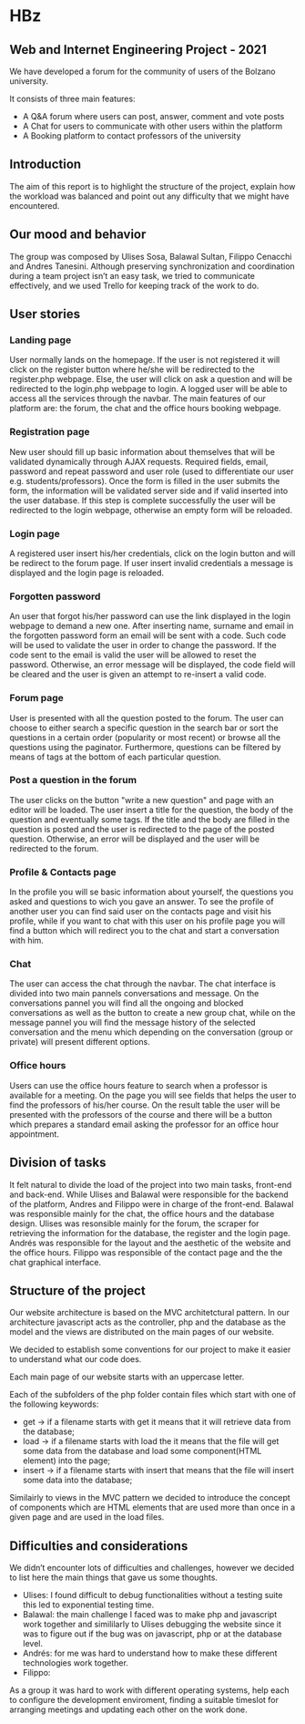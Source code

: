 # HBz

## Web and Internet Engineering Project - 2021

We have developed a forum for the community of users of the Bolzano university.

It consists of three main features: 
* A Q&A forum where users can post, answer, comment and vote posts
* A Chat for users to communicate with other users within the platform 
* A Booking platform to contact professors of the university


## Introduction
The aim of this report is to highlight the structure of the project, explain how the workload was balanced and point out any difficulty that we might have encountered.

## Our mood and behavior
The group was composed by Ulises Sosa, Balawal Sultan, Filippo Cenacchi and Andres Tanesini. Although preserving synchronization and coordination during a team project isn’t an easy task, we tried to communicate effectively, and we used Trello for keeping track of the work to do. 

## User stories

### Landing page
User normally lands on the homepage. If the user is not registered it will click on the register button where he/she will be redirected to the register.php webpage. Else, the user will click on ask a question and will be redirected to the login.php webpage to login. A logged user will be able to access all the services through the navbar. The main features of our platform are: the forum, the chat and the office hours booking webpage.

### Registration page
New user should fill up basic information about themselves that will be validated dynamically through AJAX requests. Required fields, email, password and repeat password and user role (used to differentiate our user e.g. students/professors). Once the form is filled in the user submits the form, the information will be validated server side and if valid inserted into the user database. If this step is complete successfully the user will be redirected to the login webpage, otherwise an empty form will be reloaded.

### Login page
A registered user insert his/her credentials, click on the login button and will be redirect to the forum page. If user insert invalid credentials a message is displayed and the login page is reloaded.

### Forgotten password
An user that forgot his/her password can use the link displayed in the login webpage to demand a new one. After inserting name, surname and email in the forgotten password form an email will be sent with a code. Such code will be used to validate the user in order to change the password. If the code sent to the email is valid the user will be allowed to reset the password. Otherwise, an error message will be displayed, the code field will be cleared and the user is given an attempt to re-insert a valid code.

### Forum page
User is presented with all the question posted to the forum. The user can choose to either search a specific question in the search bar or sort the questions in a certain order (popularity or most recent) or browse all the questions using the paginator. Furthermore, questions can be filtered by means of tags at the bottom of each particular question.

### Post a question in the forum
The user clicks on the button "write a new question" and page with an editor will be loaded. The user insert a title for the question, the body of the question and eventually some tags. If the title and the body are filled in the question is posted and the user is redirected to the page of the posted question. Otherwise, an error will be displayed and the user will be redirected to the forum.

### Profile & Contacts page
In the profile you will se basic information about yourself, the questions you asked and questions to wich you gave an answer. To see the profile of another user you can find said user on the contacts page and visit his profile, while if you want to chat with this user on his profile page you will find a button which will redirect you to the chat and start a conversation with him.

### Chat
The user can access the chat through the navbar.
The chat interface is divided into two main pannels conversations and message.
On the conversations pannel you will find all the ongoing and blocked conversations as well as the button to create a new group chat, while on the message pannel you will find the message history of the selected conversation and the menu which depending on the conversation (group or private) will present different options.

### Office hours
Users can use the office hours feature to search when a professor is available for a meeting. On the page you will see fields that helps the user to find the professors of his/her course. On the result table the user will be presented with the professors of the course and there will be a button which prepares a standard email asking the professor for an office hour appointment.


## Division of tasks
It felt natural to divide the load of the project into two main tasks, front-end and back-end. While Ulises and Balawal were responsible for the backend of the platform, Andres and Filippo were in charge of the front-end.
Balawal was responsible mainly for the chat, the office hours and the database design.
Ulises was resonsible mainly for the forum, the scraper for retrieving the information for the database, the register and the login page.
Andrés was responsible for the layout and the aesthetic of the website and the office hours.
Filippo was responsible of the contact page and the the chat graphical interface.


## Structure of the project
Our website architecture is based on the MVC architetctural pattern. In our architecture javascript acts as the controller, php and the database as the model and the views are distributed on the main pages of our website.

We decided to establish some conventions for our project to make it easier to understand what our code does.

Each main page of our website starts with an uppercase letter.

Each of the subfolders of the php folder contain files which start with one of the following keywords: 
* get -> if a filename starts with get it means that it will retrieve data from the database;
* load -> if a filename starts with load the it means that the file will get some data from the database and load some component(HTML element) into the page;
* insert -> if a filename starts with insert that means that the file will insert some data into the database;

Similairly to views in the MVC pattern we decided to introduce the concept of components which are HTML elements that are used more than once in a given page and are used in the load files.

## Difficulties and considerations
We didn’t encounter lots of difficulties and challenges, however we decided to list here the main things that gave us some thoughts.
* Ulises: I found difficult to debug functionalities without a testing suite this led to exponential testing time.
* Balawal: the main challenge I faced was to make php and javascript work together and simililarly to Ulises debugging the website since it was to figure out if the bug was on javascript, php or at the database level.
* Andrés: for me was hard to understand how to make these different technologies work together.
* Filippo: 

As a group it was hard to work with different operating systems, help each to configure the development enviroment, finding a suitable timeslot for arranging meetings and updating each other on the work done.